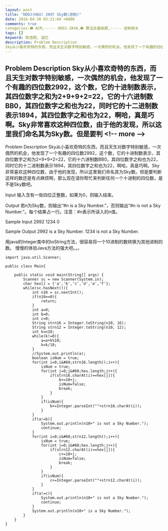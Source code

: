 ```yaml
---
layout: post
title: "HDOJ(HDU) 2097 Sky数(进制)"
date: 2016-04-30 03:21:04 +0800
comments: true
categories:❶ ACM,----- HDOJ-JAVA,❺ 算法及基础题,----- 进制相关
tags: []
keyword: 陈浩翔, 谙忆
description: Problem Description 
Sky从小喜欢奇特的东西，而且天生对数字特别敏感，一次偶然的机会，他发现了一个有趣的四位数2992，这个数，它的十进制数表示，其四位数字之和为2+9+9+2=22，它的十六进制数BB0，其四位数字之和也为22，同时它的十二进制数表示1894，其四位数字之和也为22，啊哈，真是巧啊。Sky非常喜欢这种四位数，由于他的发现，所以这里我们命名其为Sky数。但是要判 
---
```



Problem Description 
Sky从小喜欢奇特的东西，而且天生对数字特别敏感，一次偶然的机会，他发现了一个有趣的四位数2992，这个数，它的十进制数表示，其四位数字之和为2+9+9+2=22，它的十六进制数BB0，其四位数字之和也为22，同时它的十二进制数表示1894，其四位数字之和也为22，啊哈，真是巧啊。Sky非常喜欢这种四位数，由于他的发现，所以这里我们命名其为Sky数。但是要判
&#60;!-- more --&#62;
----------

Problem Description
Sky从小喜欢奇特的东西，而且天生对数字特别敏感，一次偶然的机会，他发现了一个有趣的四位数2992，这个数，它的十进制数表示，其四位数字之和为2+9+9+2=22，它的十六进制数BB0，其四位数字之和也为22，同时它的十二进制数表示1894，其四位数字之和也为22，啊哈，真是巧啊。Sky非常喜欢这种四位数，由于他的发现，所以这里我们命名其为Sky数。但是要判断这样的数还是有点麻烦啊，那么现在请你帮忙来判断任何一个十进制的四位数，是不是Sky数吧。

 

Input
输入含有一些四位正整数，如果为0，则输入结束。

 

Output
若n为Sky数，则输出“#n is a Sky Number.”，否则输出“#n is not a Sky Number.”。每个结果占一行。注意：#n表示所读入的n值。

 

Sample Input
2992
1234
0
 

Sample Output
2992 is a Sky Number.
1234 is not a Sky Number.


用java的Integer类中的toString方法，很容易将一个10进制的数转换为其他进制的数。
慢慢的体验Java方法的强大吧。。。

```
import java.util.Scanner;

public class Main{

	public static void main(String[] args) {
		Scanner sc = new Scanner(System.in);
		char hex[] = {'a','b','c','d','e','f'};
		while(sc.hasNext()){
			int n10 = sc.nextInt();
			if(n10==0){
				return;
			}
			int a=0;
			int b=0;
			int c=0;
			String strn16 = Integer.toString(n10, 16);
			String strn12 = Integer.toString(n10, 12);
			int k=n10;
			while(k!=0){
				a=a+k%10;
				k=k/10;
			}
			//System.out.println(a);
			boolean isNum = true;
			for(int i=0;i&#60;strn16.length();i++){
				isNum = true;
				for(int j=0;j&#60;hex.length;j++){
					if(strn16.charAt(i)==hex[j]){
						b+=10+j;
						isNum=false;
						break;
					}
				}
				if(isNum){
					b+=Integer.parseInt(""+strn16.charAt(i));
				}
			}
			if(a!=b){
				System.out.println(n10+" is not a Sky Number.");
				continue;
			}
			for(int i=0;i&#60;strn12.length();i++){
				isNum = true;
				for(int j=0;j&#60;hex.length;j++){
					if(strn12.charAt(i)==hex[j]){
						c+=10+j;
						isNum=false;
						break;
					}
				}
				if(isNum){
					c+=Integer.parseInt(""+strn12.charAt(i));
				}
			}
			if(a!=c){
				System.out.println(n10+" is not a Sky Number.");
				continue;
			}
			System.out.println(n10+" is a Sky Number.");
		}
	}
}

```